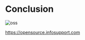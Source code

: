 # Conclusion

![oss](/img/oss.jpg) <!--.element class="img-rounded" -->

https://opensource.infosupport.com
